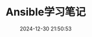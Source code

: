 ---
pageComponent:
  name: Catalogue
  data:
    path: 01.运维/07.Ansible学习笔记
    description: 尚记时，记之
title: Ansible学习笔记
date: 2024-12-30 21:50:53
permalink: /ansible/
sidebar: false
article: false
comment: false
editLink: false
---